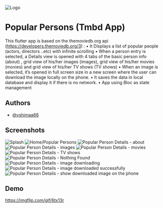 
![Logo](https://github.com/yshimaa66/tmdb_app/blob/main/assets/selfie-time-celebrities.gif?raw=true)


# Popular Persons (Tmbd App)


This flutter app is based on the themoviedb.org
api (https://developers.themoviedb.org/3) :
• It Displays a list of popular people (actors, directors ..etc) with infinite scrolling
• When a person entry is selected, a Details view is opened with 4 tabs of the basic person info (about)
 , grid view of his/her images (images), grid view of his/her movies (movies) and grid view of his/her TV shows (TV shows)
• When an image is selected, it’s opened in full screen size in a new screen where the user can download the image locally on the phone.
• It saves the data in local database and display it if there is no network.
• App using Bloc as state management

## Authors

- [@yshimaa66](https://github.com/yshimaa66)


## Screenshots


![Splash](https://github.com/yshimaa66/tmdb_app/blob/main/screen_shots/Screenshot_20220919_055434.png)
![Home/Popular Persons](https://github.com/yshimaa66/tmdb_app/blob/main/screen_shots/Screenshot_20220919_055527.png)
![Popular Person Details - about](https://github.com/yshimaa66/tmdb_app/blob/main/screen_shots/Screenshot_20220919_055542.png)
![Popular Person Details - images](https://github.com/yshimaa66/tmdb_app/blob/main/screen_shots/Simulator%20Screen%20Shot%20-%20iPhone%2013%20-%202022-09-19%20at%2015.08.12.png)
![Popular Person Details - movies](https://github.com/yshimaa66/tmdb_app/blob/main/screen_shots/Screenshot_20220919_055709.png)
![Popular Person Details - TV shows](https://github.com/yshimaa66/tmdb_app/blob/main/screen_shots/Screenshot_20220919_055754.png)
![Popular Person Details - Nothing Found](https://github.com/yshimaa66/tmdb_app/blob/main/screen_shots/Simulator%20Screen%20Shot%20-%20iPhone%2013%20-%202022-09-19%20at%2015.08.04.png)
![Popular Person Details - image downloading](https://github.com/yshimaa66/tmdb_app/blob/main/screen_shots/Screenshot_20220919_055620.png)
![Popular Person Details - image downloaded successfully](https://github.com/yshimaa66/tmdb_app/blob/main/screen_shots/Screenshot_20220919_055625.png)
![Popular Person Details - show downloaded image on the phone](https://github.com/yshimaa66/tmdb_app/blob/main/screen_shots/Screenshot_20220919_055650.png)


## Demo

https://imgflip.com/gif/6tx13r


